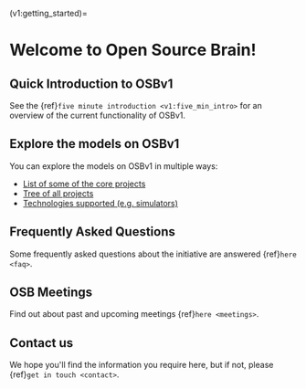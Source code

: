 (v1:getting_started)=
# Welcome to Open Source Brain!

## Quick Introduction to OSBv1

See the {ref}`five minute introduction <v1:five_min_intro>` for an overview of the current functionality of OSBv1.

## Explore the models on OSBv1

You can explore the models on OSBv1 in multiple ways:

- [List of some of the core projects](http://www.opensourcebrain.org/projects)
- [Tree of all projects](http://www.opensourcebrain.org/projects#cells)
- [Technologies supported (e.g. simulators)](http://www.opensourcebrain.org/projects#technology)

## Frequently Asked Questions

Some frequently asked questions about the initiative are answered {ref}`here <faq>`.


## OSB Meetings

Find out about past and upcoming meetings {ref}`here <meetings>`.


## Contact us

We hope you'll find the information you require here, but if not, please {ref}`get in touch <contact>`.
